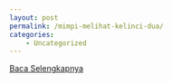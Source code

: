 ```yaml
---
layout: post
permalink: /mimpi-melihat-kelinci-dua/
categories:
    - Uncategorized
---
```


[Baca Selengkapnya](/07)